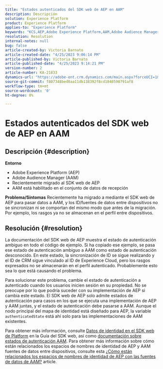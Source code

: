 ```yaml
---
title: "Estados autenticados del SDK web de AEP en AAM"
description: Descripción
solution: Experience Platform
product: Experience Platform
applies-to: "Experience Platform"
keywords: "KCS,AEP,Adobe Experience Platform,AAM,Adobe Audience Manager,estado autenticado,mapa de identidad,SDK web,resolución de problemas"
resolution: Resolution
internal-notes: null
bug: false
article-created-by: Victoria Barnato
article-created-date: "4/25/2023 9:06:14 PM"
article-published-by: Victoria Barnato
article-published-date: "4/25/2023 9:14:21 PM"
version-number: 2
article-number: KA-21833
dynamics-url: "https://adobe-ent.crm.dynamics.com/main.aspx?forceUCI=1&pagetype=entityrecord&etn=knowledgearticle&id=9f2c9901-ade3-ed11-a7c7-6045bd0063aa"
source-git-commit: f807348bed0aa11db138392f8cd1848590791af8
workflow-type: tm+mt
source-wordcount: '0'
ht-degree: 0%

---
```


# Estados autenticados del SDK web de AEP en AAM

## Descripción {#description}

<b>Entorno</b>
- Adobe Experience Platform (AEP)
- Adobe Audience Manager (AAM)
- Recientemente migrado al SDK web de AEP
- AAM está habilitado en el conjunto de datos de recepción

<b>Problema/Síntomas</b>
Recientemente ha migrado a mediante el SDK web de AEP para pasar datos a AAM, y los ID/fuentes de datos entre dispositivos no se sincronizan ni se comportan del mismo modo que antes de la migración. Por ejemplo, los rasgos ya no se almacenan en el perfil entre dispositivos.


## Resolución {#resolution}


La documentación del SDK web de AEP muestra el estado de autenticación ambiguo en todo el código de ejemplo. Si ha copiado ese ejemplo, se pasa ese estado de autenticación ambiguo a AAM como estado de autenticación desconocido. En este estado, la sincronización de ID se sigue realizando y el ID de CRM sigue vinculado al ID de Experience Cloud, pero los rasgos expresados no se almacenarán en el perfil autenticado. Probablemente esto sea lo que está causando el problema.

Para solucionar este problema, cambie el estado de autenticación a autenticado cuando los usuarios inicien sesión en su propiedad. No se preocupe por lo que podría suceder con su implementación de AEP si cambia este estado. El SDK web de AEP solo admite estados de autenticación para casos en los que se ejecuta una implementación de AEP y AAM juntas, y el estado de autenticación debe pasarse a AAM. Aunque el nodo principal del mapa de identidad está diseñado para AEP, la variable `authenticatedState` está ahí solo para las implementaciones de AAM existentes.

Para obtener más información, consulte [Datos de identidad en el SDK web de Platform](https://experienceleague.adobe.com/docs/experience-platform/edge/identity/overview.html) en la Guía del SDK web, así como [documentación sobre estados de autenticación AAM](https://experienceleague.adobe.com/docs/id-service/using/reference/authenticated-state.html?lang=es). Para obtener más información sobre cómo están relacionados los espacios de nombres de identidad de AEP y AAM fuentes de datos entre dispositivos, consulte esta [¿Cómo están relacionados los espacios de nombres de identidad de AEP con las fuentes de datos de AAM?](https://experienceleague.adobe.com/docs/experience-cloud-kcs/kbarticles/KA-21305.html?lang=es) article.


